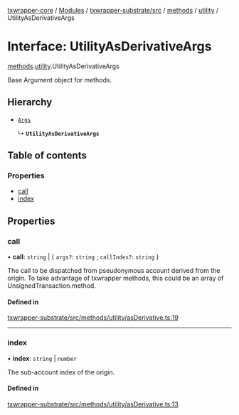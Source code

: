 [txwrapper-core](../README.md) / [Modules](../modules.md) / [txwrapper-substrate/src](../modules/txwrapper_substrate_src.md) / [methods](../modules/txwrapper_substrate_src.methods.md) / [utility](../modules/txwrapper_substrate_src.methods.utility.md) / UtilityAsDerivativeArgs

# Interface: UtilityAsDerivativeArgs

[methods](../modules/txwrapper_substrate_src.methods.md).[utility](../modules/txwrapper_substrate_src.methods.utility.md).UtilityAsDerivativeArgs

Base Argument object for methods.

## Hierarchy

- [`Args`](../modules/txwrapper_core_src.md#args)

  ↳ **`UtilityAsDerivativeArgs`**

## Table of contents

### Properties

- [call](txwrapper_substrate_src.methods.utility.UtilityAsDerivativeArgs.md#call)
- [index](txwrapper_substrate_src.methods.utility.UtilityAsDerivativeArgs.md#index)

## Properties

### call

• **call**: `string` \| \{ `args?`: `string` ; `callIndex?`: `string`  }

The call to be dispatched from pseudonymous account derived from the origin.
To take advantage of txwrapper methods, this could be an array of
UnsignedTransaction.method.

#### Defined in

[txwrapper-substrate/src/methods/utility/asDerivative.ts:19](https://github.com/paritytech/txwrapper-core/blob/fe8eeb2/packages/txwrapper-substrate/src/methods/utility/asDerivative.ts#L19)

___

### index

• **index**: `string` \| `number`

The sub-account index of the origin.

#### Defined in

[txwrapper-substrate/src/methods/utility/asDerivative.ts:13](https://github.com/paritytech/txwrapper-core/blob/fe8eeb2/packages/txwrapper-substrate/src/methods/utility/asDerivative.ts#L13)
